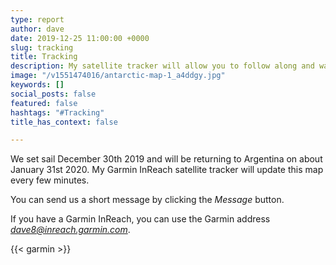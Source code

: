 ```yaml
---
type: report
author: dave
date: 2019-12-25 11:00:00 +0000
slug: tracking
title: Tracking
description: My satellite tracker will allow you to follow along and watch my progress.
image: "/v1551474016/antarctic-map-1_a4ddgy.jpg"
keywords: []
social_posts: false
featured: false
hashtags: "#Tracking"
title_has_context: false

---
```

We set sail December 30th 2019 and will be returning to Argentina on about January 31st 2020. My Garmin InReach satellite tracker will update this map every few minutes. 

You can send us a short message by clicking the *Message* button.

If you have a Garmin InReach, you can use the Garmin address *dave8@inreach.garmin.com*. 

{{< garmin >}}